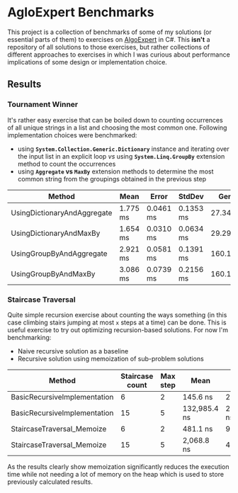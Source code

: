 
# AgloExpert Benchmarks

This project is a collection of benchmarks of some of my solutions (or essential parts of them) to exercises on [AlgoExpert](https://www.algoexpert.io/) in C#. This **isn't** a repository of all solutions to those exercises, but rather collections of different approaches to exercises in which I was curious about performance implications of some design or implementation choice.

## Results

### Tournament Winner

It's rather easy exercise that can be boiled down to counting occurrences of all unique strings in a list and choosing the most common one. Following implementation choices were benchmarked:
- using **`System.Collection.Generic.Dictionary`** instance and iterating over the input list in an explicit loop *vs* using **`System.Linq.GroupBy`** extension method to count the occurrences
- using **`Aggregate` vs `MaxBy`** extension methods to determine the most common string from the groupings obtained in the previous step

| Method                      | Mean     | Error     | StdDev     | Gen0     | Gen1    | Gen2    | Allocated |
| --------------------------- | -------- | --------- | ---------- | -------- | ------- | ------- | --------- |
| UsingDictionaryAndAggregate | 1.775 ms | 0.0461 ms | 0.1353 ms  |  27.3438 | 27.3438 | 27.3438 | 210.66 KB |
| UsingDictionaryAndMaxBy     | 1.654 ms | 0.0310 ms | 0.0634 ms  |  29.2969 | 29.2969 | 29.2969 | 210.66 KB |
| UsingGroupByAndAggregate    | 2.921 ms | 0.0581 ms | 0.1391 ms  | 160.1563 | 54.6875 |       - | 988.96 KB |
| UsingGroupByAndMaxBy        | 3.086 ms | 0.0739 ms | 0.2156 ms  | 160.1563 | 54.6875 |       - | 988.96 KB |

### Staircase Traversal

Quite simple recursion exercise about counting the ways something (in this case climbing stairs jumping at most `x` steps at a time) can be done. This is useful exercise to try out optimizing recursion-based solutions. For now I'm benchmarking:
- Naive recursive solution as a baseline
- Recursive solution using memoization of sub-problem solutions

| Method                            | Staircase count  | Max step   |  Mean         | Error       | StdDev      |  Allocated |
| --------------------------------- | ---------------- | ---------- | ------------- | ----------- | ----------- | ---------- |
| BasicRecursiveImplementation      |  6               |  2         |      145.6 ns |     2.91 ns |     4.61 ns |          - |
| BasicRecursiveImplementation      |  15              |  5         |  132,985.4 ns | 2,539.87 ns | 3,302.55 ns |          - |
| StaircaseTraversal_Memoize        |  6               |  2         |      481.1 ns |     9.61 ns |    20.47 ns |      384 B |
| StaircaseTraversal_Memoize        |  15              |  5         |    2,068.8 ns |    40.73 ns |    51.51 ns |      776 B |

As the results clearly show memoization significantly reduces the execution time while not needing a lot of memory on the heap which is used to store previously calculated results.